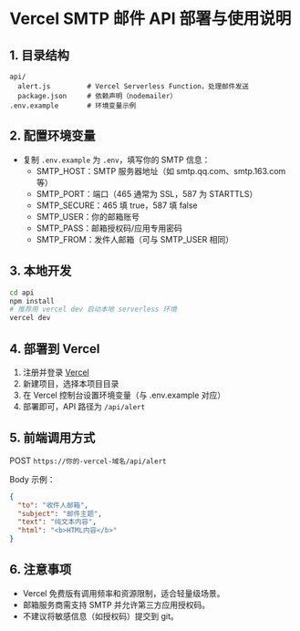 # Vercel SMTP 邮件 API 部署与使用说明

## 1. 目录结构

```
api/
  alert.js         # Vercel Serverless Function，处理邮件发送
  package.json     # 依赖声明（nodemailer）
.env.example       # 环境变量示例
```

## 2. 配置环境变量

- 复制 `.env.example` 为 `.env`，填写你的 SMTP 信息：
  - SMTP_HOST：SMTP 服务器地址（如 smtp.qq.com、smtp.163.com 等）
  - SMTP_PORT：端口（465 通常为 SSL，587 为 STARTTLS）
  - SMTP_SECURE：465 填 true，587 填 false
  - SMTP_USER：你的邮箱账号
  - SMTP_PASS：邮箱授权码/应用专用密码
  - SMTP_FROM：发件人邮箱（可与 SMTP_USER 相同）

## 3. 本地开发

```sh
cd api
npm install
# 推荐用 vercel dev 启动本地 serverless 环境
vercel dev
```

## 4. 部署到 Vercel

1. 注册并登录 [Vercel](https://vercel.com/)
2. 新建项目，选择本项目目录
3. 在 Vercel 控制台设置环境变量（与 .env.example 对应）
4. 部署即可，API 路径为 `/api/alert`

## 5. 前端调用方式

POST `https://你的-vercel-域名/api/alert`

Body 示例：
```json
{
  "to": "收件人邮箱",
  "subject": "邮件主题",
  "text": "纯文本内容",
  "html": "<b>HTML内容</b>"
}
```

## 6. 注意事项
- Vercel 免费版有调用频率和资源限制，适合轻量级场景。
- 邮箱服务商需支持 SMTP 并允许第三方应用授权码。
- 不建议将敏感信息（如授权码）提交到 git。
